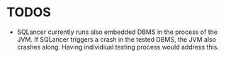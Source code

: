 

# TODOS
* SQLancer currently runs also embedded DBMS in the process of the JVM. If SQLancer triggers a crash in the tested DBMS, the JVM also crashes along. Having individiual testing process would address this.
